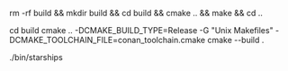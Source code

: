 

rm -rf build && mkdir build && cd build && cmake .. && make && cd ..

cd build
cmake .. -DCMAKE_BUILD_TYPE=Release -G "Unix Makefiles" -DCMAKE_TOOLCHAIN_FILE=conan_toolchain.cmake
cmake --build .

./bin/starships
